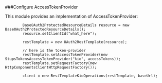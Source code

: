 ###Configure AccessTokenProvider

This module provides an implementation of AccessTokenProvider:

```
        BaseOAuth2ProtectedResourceDetails resource = new BaseOAuth2ProtectedResourceDetails();
        resource.setClientId("what_here");

        restTemplate = new OAuth2RestTemplate(resource);

        // here is the token-provider
        restTemplate.setAccessTokenProvider(new StupsTokensAccessTokenProvider("kio", accessTokens));
        restTemplate.setRequestFactory(new HttpComponentsClientHttpRequestFactory());

        client = new RestTemplateKioOperations(restTemplate, baseUrl);
```

